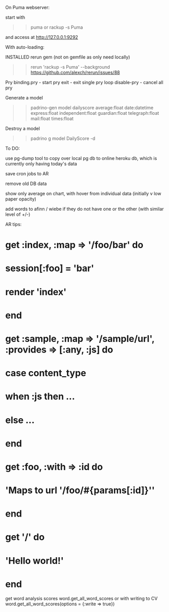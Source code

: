 On Puma webserver:

start with 

>> puma
or
>> rackup -s Puma

and access at http://127.0.0.1:9292

With auto-loading:

INSTALLED rerun gem (not on gemfile as only need locally)

>> rerun 'rackup -s Puma' --background
https://github.com/alexch/rerun/issues/88

Pry
binding.pry - start pry
exit - exit single pry loop
disable-pry - cancel all pry 

Generate a model
>> padrino-gen model dailyscore average:float date:datetime express:float independent:float guardian:float telegraph:float mail:float times:float

Destroy a model
>> padrino g model DailyScore -d

To DO:

use pg-dump tool to copy over local pg db to online heroku db, which is currently only having today's data

save cron jobs to AR

remove old DB data

show only average on chart, with hover from individual data (initially v low paper opacity)

add words to afinn / wiebe if they do not have one or the other (with similar level of +/-)

AR tips:
 # get :index, :map => '/foo/bar' do
  #   session[:foo] = 'bar'
  #   render 'index'
  # end

  # get :sample, :map => '/sample/url', :provides => [:any, :js] do
  #   case content_type
  #     when :js then ...
  #     else ...
  # end

  # get :foo, :with => :id do
  #   'Maps to url '/foo/#{params[:id]}''
  # end

  # get '/' do
  #   'Hello world!'
  # end

  get word analysis scores
  word.get_all_word_scores 
  					or with writing to CV
  word.get_all_word_scores(options = {:write => true}) 

